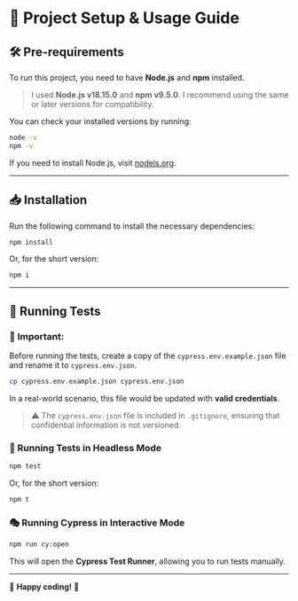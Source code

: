 # 📌 Project Setup & Usage Guide

## 🛠️ Pre-requirements
To run this project, you need to have **Node.js** and **npm** installed.

> I used **Node.js v18.15.0** and **npm v9.5.0**. I recommend using the same or later versions for compatibility.

You can check your installed versions by running:
```sh
node -v
npm -v
```

If you need to install Node.js, visit [nodejs.org](https://nodejs.org/).

---

## 📥 Installation
Run the following command to install the necessary dependencies:
```sh
npm install
```
Or, for the short version:
```sh
npm i
```

---

## 🧪 Running Tests

### 🔹 **Important:**
Before running the tests, create a copy of the `cypress.env.example.json` file and rename it to `cypress.env.json`.

```sh
cp cypress.env.example.json cypress.env.json
```

In a real-world scenario, this file would be updated with **valid credentials**.

> ⚠️ The `cypress.env.json` file is included in `.gitignore`, ensuring that confidential information is not versioned.

### 🏃 Running Tests in Headless Mode
```sh
npm test
```
Or, for the short version:
```sh
npm t
```

### 🎭 Running Cypress in Interactive Mode
```sh
npm run cy:open
```
This will open the **Cypress Test Runner**, allowing you to run tests manually.

---

🚀 **Happy coding!** 🎉




